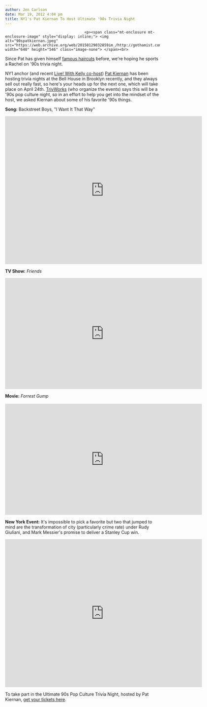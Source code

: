 ```yaml
---
author: Jen Carlson
date: Mar 19, 2012 4:04 pm
title: NY1's Pat Kiernan To Host Ultimate '90s Trivia Night
---
```


	
										<p><span class="mt-enclosure mt-enclosure-image" style="display: inline;"> <img alt="90spatkiernan.jpeg" src="https://web.archive.org/web/20150129032859im_/http://gothamist.com/attachments/arts_jen/90spatkiernan.jpeg" width="640" height="546" class="image-none"> </span><br>
<span class="photo_caption">Since Pat has given himself <a href="https://web.archive.org/web/20150129032859/http://gothamist.com/2010/09/01/pat_kiernan_celebrates_biebers_msg.php">famous haircuts</a> before, we&apos;re hoping he sports a Rachel on &apos;90s trivia night.</span></p>

<p>NY1 anchor (and recent <a href="https://web.archive.org/web/20150129032859/http://gothamist.com/2012/03/07/pat_kiernans_dreams_come_true_on_li.php">Live! With Kelly co-host</a>) <a href="https://web.archive.org/web/20150129032859/http://gothamist.com/tags/patkiernan">Pat Kiernan</a> has been hosting trivia nights at the Bell House in Brooklyn recently, and they always sell out really fast, so here&apos;s your heads up for the next one, which will take place on April 24th. <a href="https://web.archive.org/web/20150129032859/http://www.trivworks.com/">TrivWorks</a> (who organize the events) says this will be a &apos;90s pop culture night, so in an effort to help you get into the mindset of the host, we asked Kiernan about some of his favorite &apos;90s things. </p>

<p><strong>Song:</strong> Backstreet Boys, &quot;I Want It That Way&quot;</p>

<p><iframe width="640" height="480" src="https://web.archive.org/web/20150129032859if_/http://www.youtube.com/embed/4fndeDfaWCg" frameborder="0" allowfullscreen></iframe></p>

<p><strong>TV Show:</strong> <em>Friends</em></p>

<p><iframe width="640" height="360" src="https://web.archive.org/web/20150129032859if_/http://www.youtube.com/embed/EfZ8swV7eKg" frameborder="0" allowfullscreen></iframe></p>

<p><strong>Movie:</strong> <em>Forrest Gump</em><br>
 <br>
<iframe width="640" height="360" src="https://web.archive.org/web/20150129032859if_/http://www.youtube.com/embed/uPIEn0M8su0" frameborder="0" allowfullscreen></iframe></p>

<p><strong>New York Event:</strong> It&apos;s impossible to pick a favorite but two that jumped to mind are the transformation of city (particularly crime rate) under Rudy Giuliani, and Mark Messier&apos;s promise to deliver a Stanley Cup win.</p>

<p><iframe width="640" height="480" src="https://web.archive.org/web/20150129032859if_/http://www.youtube.com/embed/myU7RwWOz2g" frameborder="0" allowfullscreen></iframe></p>

<p>To take part in the Ultimate 90s Pop Culture Trivia Night, hosted by Pat Kiernan, <a href="https://web.archive.org/web/20150129032859/http://www.ticketweb.com/t3/sale/SaleEventDetail?dispatch=loadSelectionData&amp;eventId=4355355&amp;pl=bellpl">get your tickets here</a>.</p>					
										
									
				